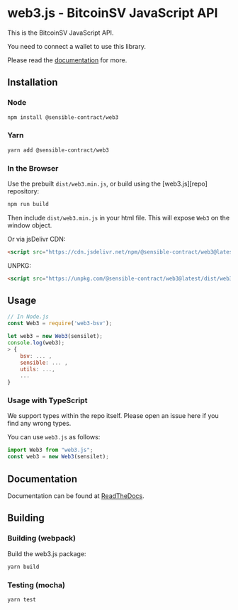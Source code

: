 # web3.js - BitcoinSV JavaScript API

This is the BitcoinSV JavaScript API.

You need to connect a wallet to use this library.

Please read the [documentation][docs] for more.

## Installation

### Node

```bash
npm install @sensible-contract/web3
```

### Yarn

```bash
yarn add @sensible-contract/web3
```

### In the Browser

Use the prebuilt `dist/web3.min.js`, or
build using the [web3.js][repo] repository:

```bash
npm run build
```

Then include `dist/web3.min.js` in your html file.
This will expose `Web3` on the window object.

Or via jsDelivr CDN:

```html
<script src="https://cdn.jsdelivr.net/npm/@sensible-contract/web3@latest/dist/web3.min.js"></script>
```

UNPKG:

```html
<script src="https://unpkg.com/@sensible-contract/web3@latest/dist/web3.min.js"></script>
```

## Usage

```js
// In Node.js
const Web3 = require('web3-bsv');

let web3 = new Web3(sensilet);
console.log(web3);
> {
    bsv: ... ,
    sensible: ... ,
    utils: ...,
    ...
}
```

### Usage with TypeScript

We support types within the repo itself. Please open an issue here if you find any wrong types.

You can use `web3.js` as follows:

```typescript
import Web3 from "web3.js";
const web3 = new Web3(sensilet);
```

## Documentation

Documentation can be found at [ReadTheDocs][docs].

## Building

### Building (webpack)

Build the web3.js package:

```bash
yarn build
```

### Testing (mocha)

```bash
yarn test
```

[docs]: http://sensible-web3js.readthedocs.io/en/1.0/
